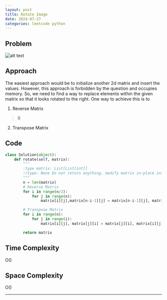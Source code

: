 ```yaml
---
layout: post
title: Rotate Image
date: 2024-07-27
categories: leetcode python
---
```

## Problem
![alt text](/blog/public/img/RotateImage.png)

## Approach
The easiest approach would be to initialize another 2d matrix and insert the values. However, this approach is forbidden by the question and occupies memory. So, we need to find a way to replace elements within the given matrix so that it looks rotated to the right. One way to achieve this is to

1. Reverse Matrix
> R

2. Transpose Matrix

## Code
```python
class Solution(object):
    def rotate(self, matrix):
        """
        :type matrix: List[List[int]]
        :rtype: None Do not return anything, modify matrix in-place instead.
        """
        n = len(matrix)
        # Reverse Matrix
        for i in range(n/2):
            for j in range(n):
                matrix[i][j],matrix[n-i-1][j] = matrix[n-i-1][j], matrix[i][j]

        # Transpose Matrix
        for i in range(n):
            for j in range(i):
                matrix[i][j], matrix[j][i] = matrix[j][i], matrix[i][j]

        return matrix
```

## Time Complexity
O()
> 

## Space Complexity
O()
> 

---
